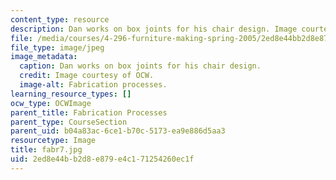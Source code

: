 ```yaml
---
content_type: resource
description: Dan works on box joints for his chair design. Image courtesy of OCW.
file: /media/courses/4-296-furniture-making-spring-2005/2ed8e44bb2d8e879e4c171254260ec1f_fabr7.jpg
file_type: image/jpeg
image_metadata:
  caption: Dan works on box joints for his chair design.
  credit: Image courtesy of OCW.
  image-alt: Fabrication processes.
learning_resource_types: []
ocw_type: OCWImage
parent_title: Fabrication Processes
parent_type: CourseSection
parent_uid: b04a83ac-6ce1-b70c-5173-ea9e886d5aa3
resourcetype: Image
title: fabr7.jpg
uid: 2ed8e44b-b2d8-e879-e4c1-71254260ec1f
---
```

